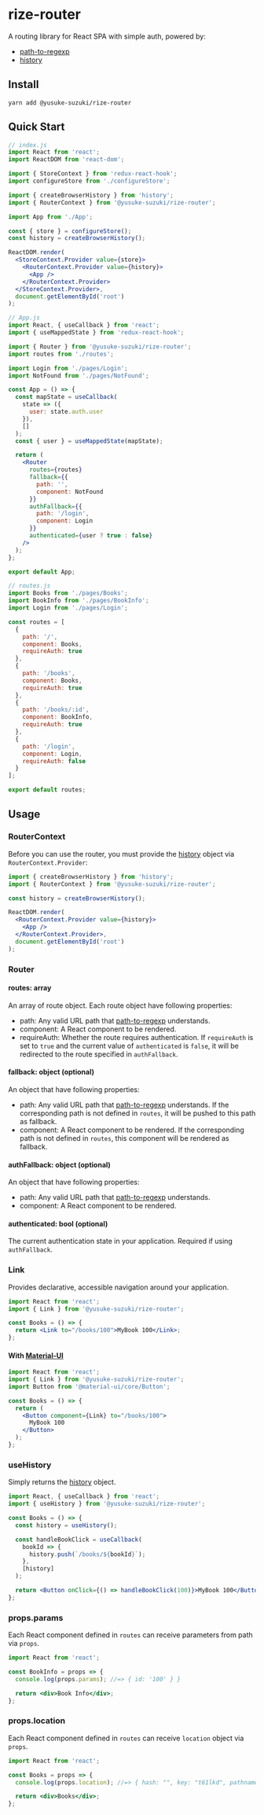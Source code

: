 # rize-router

A routing library for React SPA with simple auth,
powered by:

- [path-to-regexp](https://github.com/pillarjs/path-to-regexp)
- [history](https://github.com/ReactTraining/history)

## Install

```
yarn add @yusuke-suzuki/rize-router
```

## Quick Start

```jsx
// index.js
import React from 'react';
import ReactDOM from 'react-dom';

import { StoreContext } from 'redux-react-hook';
import configureStore from './configureStore';

import { createBrowserHistory } from 'history';
import { RouterContext } from '@yusuke-suzuki/rize-router';

import App from './App';

const { store } = configureStore();
const history = createBrowserHistory();

ReactDOM.render(
  <StoreContext.Provider value={store}>
    <RouterContext.Provider value={history}>
      <App />
    </RouterContext.Provider>
  </StoreContext.Provider>,
  document.getElementById('root')
);
```

```jsx
// App.js
import React, { useCallback } from 'react';
import { useMappedState } from 'redux-react-hook';

import { Router } from '@yusuke-suzuki/rize-router';
import routes from './routes';

import Login from './pages/Login';
import NotFound from './pages/NotFound';

const App = () => {
  const mapState = useCallback(
    state => ({
      user: state.auth.user
    }),
    []
  );
  const { user } = useMappedState(mapState);

  return (
    <Router
      routes={routes}
      fallback={{
        path: '',
        component: NotFound
      }}
      authFallback={{
        path: '/login',
        component: Login
      }}
      authenticated={user ? true : false}
    />
  );
};

export default App;
```

```js
// routes.js
import Books from './pages/Books';
import BookInfo from './pages/BookInfo';
import Login from './pages/Login';

const routes = [
  {
    path: '/',
    component: Books,
    requireAuth: true
  },
  {
    path: '/books',
    component: Books,
    requireAuth: true
  },
  {
    path: '/books/:id',
    component: BookInfo,
    requireAuth: true
  },
  {
    path: '/login',
    component: Login,
    requireAuth: false
  }
];

export default routes;
```

## Usage

### RouterContext

Before you can use the router, you must provide the [history](https://github.com/ReactTraining/history) object via `RouterContext.Provider`:

```jsx
import { createBrowserHistory } from 'history';
import { RouterContext } from '@yusuke-suzuki/rize-router';

const history = createBrowserHistory();

ReactDOM.render(
  <RouterContext.Provider value={history}>
    <App />
  </RouterContext.Provider>,
  document.getElementById('root')
);
```

### Router

#### routes: array

An array of route object.
Each route object have following properties:

- path: Any valid URL path that [path-to-regexp](https://github.com/pillarjs/path-to-regexp) understands.
- component: A React component to be rendered.
- requireAuth: Whether the route requires authentication. If `requireAuth` is set to `true` and the current value of `authenticated` is `false`, it will be redirected to the route specified in `authFallback`.

#### fallback: object (optional)

An object that have following properties:

- path: Any valid URL path that [path-to-regexp](https://github.com/pillarjs/path-to-regexp) understands. If the corresponding path is not defined in `routes`, it will be pushed to this path as fallback.
- component: A React component to be rendered. If the corresponding path is not defined in `routes`, this component will be rendered as fallback.

#### authFallback: object (optional)

An object that have following properties:

- path: Any valid URL path that [path-to-regexp](https://github.com/pillarjs/path-to-regexp) understands.
- component: A React component to be rendered.

#### authenticated: bool (optional)

The current authentication state in your application.
Required if using `authFallback`.

### Link

Provides declarative, accessible navigation around your application.

```jsx
import React from 'react';
import { Link } from '@yusuke-suzuki/rize-router';

const Books = () => {
  return <Link to="/books/100">MyBook 100</Link>;
};
```

#### With [Material-UI](https://github.com/mui-org/material-ui)

```jsx
import React from 'react';
import { Link } from '@yusuke-suzuki/rize-router';
import Button from '@material-ui/core/Button';

const Books = () => {
  return (
    <Button component={Link} to="/books/100">
      MyBook 100
    </Button>
  );
};
```

### useHistory

Simply returns the [history](https://github.com/ReactTraining/history) object.

```jsx
import React, { useCallback } from 'react';
import { useHistory } from '@yusuke-suzuki/rize-router';

const Books = () => {
  const history = useHistory();

  const handleBookClick = useCallback(
    bookId => {
      history.push(`/books/${bookId}`);
    },
    [history]
  );

  return <Button onClick={() => handleBookClick(100)}>MyBook 100</Button>;
};
```

### props.params

Each React component defined in `routes` can receive parameters from path via `props`.

```jsx
import React from 'react';

const BookInfo = props => {
  console.log(props.params); //=> { id: '100' } }

  return <div>Book Info</div>;
};
```

### props.location

Each React component defined in `routes` can receive `location` object via `props`.

```jsx
import React from 'react';

const Books = props => {
  console.log(props.location); //=> { hash: "", key: "t61lkd", pathname: "/books", search: "", state: undefined }

  return <div>Books</div>;
};
```
